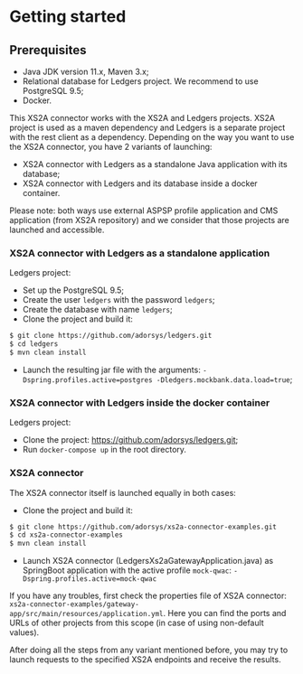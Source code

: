 # Getting started

## Prerequisites

- Java JDK version 11.x, Maven 3.x;
- Relational database for Ledgers project. We recommend to use PostgreSQL 9.5;
- Docker.

This XS2A connector works with the XS2A and Ledgers projects. XS2A project is used as a maven dependency and Ledgers is
a separate project with the rest client as a dependency. Depending on the way you want to use the XS2A connector, you 
have 2 variants of launching: 

- XS2A connector with Ledgers as a standalone Java application with its database;
- XS2A connector with Ledgers and its database inside a docker container.

Please note: both ways use external ASPSP profile application and CMS application (from XS2A repository) and we consider 
that those projects are launched and accessible.

### XS2A connector with Ledgers as a standalone application

Ledgers project:
- Set up the PostgreSQL 9.5;
- Create the user `ledgers` with the password `ledgers`;
- Create the database with name `ledgers`;
- Clone the project and build it:
```bash
$ git clone https://github.com/adorsys/ledgers.git
$ cd ledgers
$ mvn clean install
```
- Launch the resulting jar file with the arguments: `-Dspring.profiles.active=postgres -Dledgers.mockbank.data.load=true`;

### XS2A connector with Ledgers inside the docker container

Ledgers project:
- Clone the project: https://github.com/adorsys/ledgers.git;
- Run `docker-compose up` in the root directory.

### XS2A connector

The XS2A connector itself is launched equally in both cases:
- Clone the project and build it:
```bash
$ git clone https://github.com/adorsys/xs2a-connector-examples.git
$ cd xs2a-connector-examples
$ mvn clean install
```
- Launch XS2A connector (LedgersXs2aGatewayApplication.java) as SpringBoot application with the active profile `mock-qwac`: `-Dspring.profiles.active=mock-qwac`

If you have any troubles, first check the properties file of XS2A connector: `xs2a-connector-examples/gateway-app/src/main/resources/application.yml`.
Here you can find the ports and URLs of other projects from this scope (in case of using non-default values). 

After doing all the steps from any variant mentioned before, you may try to launch requests to the specified XS2A endpoints and receive the results.
